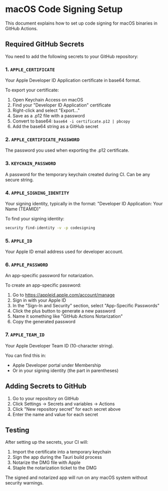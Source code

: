 # macOS Code Signing Setup

This document explains how to set up code signing for macOS binaries in GitHub Actions.

## Required GitHub Secrets

You need to add the following secrets to your GitHub repository:

### 1. `APPLE_CERTIFICATE`
Your Apple Developer ID Application certificate in base64 format.

To export your certificate:
1. Open Keychain Access on macOS
2. Find your "Developer ID Application" certificate
3. Right-click and select "Export..."
4. Save as a .p12 file with a password
5. Convert to base64: `base64 -i certificate.p12 | pbcopy`
6. Add the base64 string as a GitHub secret

### 2. `APPLE_CERTIFICATE_PASSWORD`
The password you used when exporting the .p12 certificate.

### 3. `KEYCHAIN_PASSWORD`
A password for the temporary keychain created during CI. Can be any secure string.

### 4. `APPLE_SIGNING_IDENTITY`
Your signing identity, typically in the format: "Developer ID Application: Your Name (TEAMID)"

To find your signing identity:
```bash
security find-identity -v -p codesigning
```

### 5. `APPLE_ID`
Your Apple ID email address used for developer account.

### 6. `APPLE_PASSWORD`
An app-specific password for notarization.

To create an app-specific password:
1. Go to https://appleid.apple.com/account/manage
2. Sign in with your Apple ID
3. In the "Sign-In and Security" section, select "App-Specific Passwords"
4. Click the plus button to generate a new password
5. Name it something like "GitHub Actions Notarization"
6. Copy the generated password

### 7. `APPLE_TEAM_ID`
Your Apple Developer Team ID (10-character string).

You can find this in:
- Apple Developer portal under Membership
- Or in your signing identity (the part in parentheses)

## Adding Secrets to GitHub

1. Go to your repository on GitHub
2. Click Settings → Secrets and variables → Actions
3. Click "New repository secret" for each secret above
4. Enter the name and value for each secret

## Testing

After setting up the secrets, your CI will:
1. Import the certificate into a temporary keychain
2. Sign the app during the Tauri build process
3. Notarize the DMG file with Apple
4. Staple the notarization ticket to the DMG

The signed and notarized app will run on any macOS system without security warnings.
